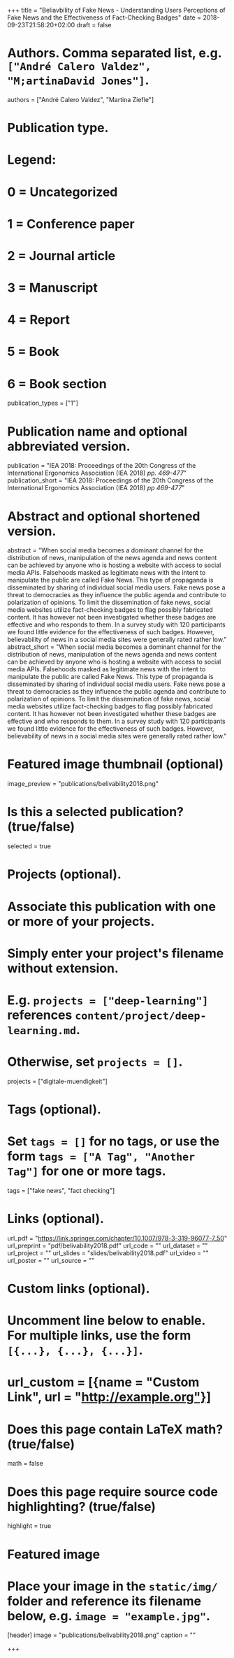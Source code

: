 +++
title = "Beliavbility of Fake News - Understanding Users Perceptions of Fake News and the Effectiveness of Fact-Checking Badges"
date = 2018-09-23T21:58:20+02:00
draft = false

# Authors. Comma separated list, e.g. `["André Calero Valdez", "M;artinaDavid Jones"]`.
authors = ["André Calero Valdez", "Martina Ziefle"]

# Publication type.
# Legend:
# 0 = Uncategorized
# 1 = Conference paper
# 2 = Journal article
# 3 = Manuscript
# 4 = Report
# 5 = Book
# 6 = Book section
publication_types = ["1"]

# Publication name and optional abbreviated version.
publication = "IEA 2018: Proceedings of the 20th Congress of the International Ergonomics Association (IEA 2018) _pp. 469-477_"
publication_short = "IEA 2018: Proceedings of the 20th Congress of the International Ergonomics Association (IEA 2018) _pp 469-477_"

# Abstract and optional shortened version.
abstract = "When social media becomes a dominant channel for the distribution of news, manipulation of the news agenda and news content can be achieved by anyone who is hosting a website with access to social media APIs. Falsehoods masked as legitimate news with the intent to manipulate the public are called Fake News. This type of propaganda is disseminated by sharing of individual social media users. Fake news pose a threat to democracies as they influence the public agenda and contribute to polarization of opinions. To limit the dissemination of fake news, social media websites utilize fact-checking badges to flag possibly fabricated content. It has however not been investigated whether these badges are effective and who responds to them. In a survey study with 120 participants we found little evidence for the effectiveness of such badges. However, believability of news in a social media sites were generally rated rather low."
abstract_short = "When social media becomes a dominant channel for the distribution of news, manipulation of the news agenda and news content can be achieved by anyone who is hosting a website with access to social media APIs. Falsehoods masked as legitimate news with the intent to manipulate the public are called Fake News. This type of propaganda is disseminated by sharing of individual social media users. Fake news pose a threat to democracies as they influence the public agenda and contribute to polarization of opinions. To limit the dissemination of fake news, social media websites utilize fact-checking badges to flag possibly fabricated content. It has however not been investigated whether these badges are effective and who responds to them. In a survey study with 120 participants we found little evidence for the effectiveness of such badges. However, believability of news in a social media sites were generally rated rather low."

# Featured image thumbnail (optional)
image_preview = "publications/belivability2018.png"

# Is this a selected publication? (true/false)
selected = true

# Projects (optional).
#   Associate this publication with one or more of your projects.
#   Simply enter your project's filename without extension.
#   E.g. `projects = ["deep-learning"]` references `content/project/deep-learning.md`.
#   Otherwise, set `projects = []`.
projects = ["digitale-muendigkeit"]

# Tags (optional).
#   Set `tags = []` for no tags, or use the form `tags = ["A Tag", "Another Tag"]` for one or more tags.
tags = ["fake news", "fact checking"]

# Links (optional).
url_pdf = "https://link.springer.com/chapter/10.1007/978-3-319-96077-7_50"
url_preprint = "pdf/belivability2018.pdf"
url_code = ""
url_dataset = ""
url_project = ""
url_slides = "slides/belivability2018.pdf"
url_video = ""
url_poster = ""
url_source = ""

# Custom links (optional).
#   Uncomment line below to enable. For multiple links, use the form `[{...}, {...}, {...}]`.
# url_custom = [{name = "Custom Link", url = "http://example.org"}]

# Does this page contain LaTeX math? (true/false)
math = false

# Does this page require source code highlighting? (true/false)
highlight = true

# Featured image
# Place your image in the `static/img/` folder and reference its filename below, e.g. `image = "example.jpg"`.
[header]
image = "publications/belivability2018.png"
caption = ""

+++
